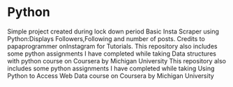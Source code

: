 # Python
Simple project created during lock down period Basic Insta Scraper using Python:Displays Followers,Following and number of posts. Credits to papaprogrammer onInstagram for Tutorials.
This repository also includes some python assignments I have completed while taking Data structures with python course on Coursera by Michigan University
This repository also includes some python assignments I have completed while taking Using Python to Access Web Data course on Coursera by Michigan University

